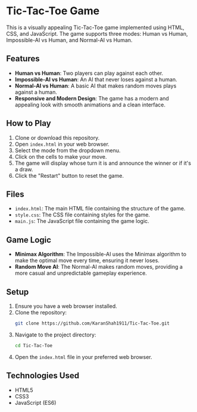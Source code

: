 # Tic-Tac-Toe Game

This is a visually appealing Tic-Tac-Toe game implemented using HTML, CSS, and JavaScript. The game supports three modes: Human vs Human, Impossible-AI vs Human, and Normal-AI vs Human.

## Features

-   **Human vs Human**: Two players can play against each other.
-   **Impossible-AI vs Human**: An AI that never loses against a human.
-   **Normal-AI vs Human**: A basic AI that makes random moves plays against a human.
-   **Responsive and Modern Design**: The game has a modern and appealing look with smooth animations and a clean interface.

## How to Play

1. Clone or download this repository.
2. Open `index.html` in your web browser.
3. Select the mode from the dropdown menu.
4. Click on the cells to make your move.
5. The game will display whose turn it is and announce the winner or if it's a draw.
6. Click the "Restart" button to reset the game.

## Files

-   `index.html`: The main HTML file containing the structure of the game.
-   `style.css`: The CSS file containing styles for the game.
-   `main.js`: The JavaScript file containing the game logic.

## Game Logic

-   **Minimax Algorithm**: The Impossible-AI uses the Minimax algorithm to make the optimal move every time, ensuring it never loses.
-   **Random Move AI**: The Normal-AI makes random moves, providing a more casual and unpredictable gameplay experience.

## Setup

1. Ensure you have a web browser installed.
2. Clone the repository:
    ```bash
    git clone https://github.com/KaranShah1911/Tic-Tac-Toe.git
    ```
3. Navigate to the project directory:
    ```bash
    cd Tic-Tac-Toe
    ```
4. Open the `index.html` file in your preferred web browser.

## Technologies Used

-   HTML5
-   CSS3
-   JavaScript (ES6)
